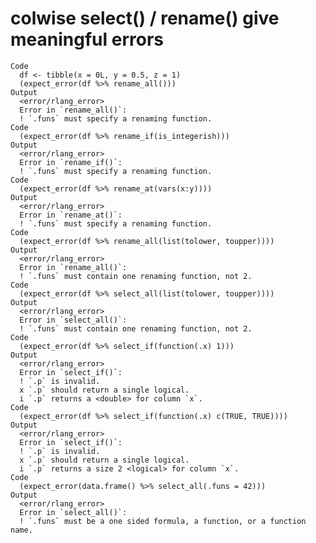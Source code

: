 # colwise select() / rename() give meaningful errors

    Code
      df <- tibble(x = 0L, y = 0.5, z = 1)
      (expect_error(df %>% rename_all()))
    Output
      <error/rlang_error>
      Error in `rename_all()`:
      ! `.funs` must specify a renaming function.
    Code
      (expect_error(df %>% rename_if(is_integerish)))
    Output
      <error/rlang_error>
      Error in `rename_if()`:
      ! `.funs` must specify a renaming function.
    Code
      (expect_error(df %>% rename_at(vars(x:y))))
    Output
      <error/rlang_error>
      Error in `rename_at()`:
      ! `.funs` must specify a renaming function.
    Code
      (expect_error(df %>% rename_all(list(tolower, toupper))))
    Output
      <error/rlang_error>
      Error in `rename_all()`:
      ! `.funs` must contain one renaming function, not 2.
    Code
      (expect_error(df %>% select_all(list(tolower, toupper))))
    Output
      <error/rlang_error>
      Error in `select_all()`:
      ! `.funs` must contain one renaming function, not 2.
    Code
      (expect_error(df %>% select_if(function(.x) 1)))
    Output
      <error/rlang_error>
      Error in `select_if()`:
      ! `.p` is invalid.
      x `.p` should return a single logical.
      i `.p` returns a <double> for column `x`.
    Code
      (expect_error(df %>% select_if(function(.x) c(TRUE, TRUE))))
    Output
      <error/rlang_error>
      Error in `select_if()`:
      ! `.p` is invalid.
      x `.p` should return a single logical.
      i `.p` returns a size 2 <logical> for column `x`.
    Code
      (expect_error(data.frame() %>% select_all(.funs = 42)))
    Output
      <error/rlang_error>
      Error in `select_all()`:
      ! `.funs` must be a one sided formula, a function, or a function name.

